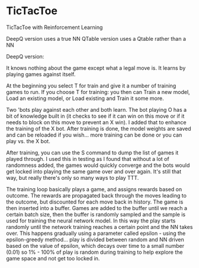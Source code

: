 # TicTacToe
TicTacToe with Reinforcement Learning

DeepQ version uses a true NN
QTable version uses a Qtable rather than a NN

DeepQ version:

It knows nothing about the game except what a legal move is.  It learns by playing games against itself.

At the beginning you select T for train and give it a number of training games to run.  If you choose T for training:
you then can Train a new model, Load an existing model, or Load existing and Train it some more.

Two 'bots play against each other and both learn.  The bot playing O has a bit of knowledge built in (it checks to see if it can win on this move or if it needs to block on this move to prevent an X win).  I added that to enhance the training of the X bot.  After training is done, the model weights are saved and can be reloaded if you wish... more training can be done or you can play vs. the X bot.  

After training, you can use the S command to dump the list of games it played through.  I used this in testing as I found that without  a lot of randomness added, the games would quickly converge and the bots would get locked into playing the same game over and over again.  It's still that way, but really there's only so many ways to play TTT.

The training loop basically plays a game, and assigns rewards based on outcome.  The rewards are propagated back through the moves leading to the outcome, but discounted for each move back in history.  The game is then inserted into a buffer.  Games are added to the buffer until we reach a certain batch size, then the buffer is randomly sampled and the sample is used for training the neural network model.  In this way the play starts randomly until the network training reaches a certain point and the NN takes over.  This happens gradually  using a parameter called epsilon - using the epsilon-greedy method... play is divided between random and NN driven based on the value of epsilon, which decays over time to a small number (0.01) so 1% - 100% of play is  random during training to help explore the game space and not get too locked in.

